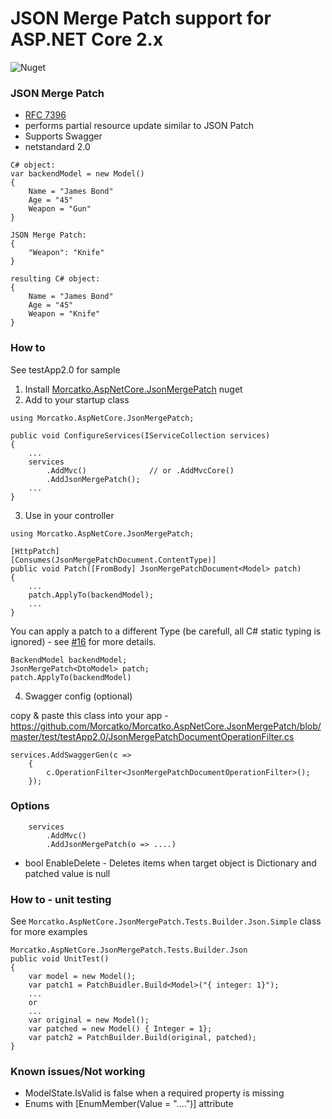 # JSON Merge Patch support for ASP.NET Core 2.x

![Nuget](https://img.shields.io/nuget/v/Morcatko.AspNetCore.JsonMergePatch.svg)

### JSON Merge Patch
- [RFC 7396](https://tools.ietf.org/html/rfc7396)
- performs partial resource update similar to JSON Patch
- Supports Swagger
- netstandard 2.0
```
C# object:
var backendModel = new Model()
{
    Name = "James Bond"
    Age = "45"
    Weapon = "Gun"
}

JSON Merge Patch:
{
    "Weapon": "Knife"
}

resulting C# object:
{
    Name = "James Bond"
    Age = "45"
    Weapon = "Knife"
}
```


### How to
See testApp2.0 for sample

1. Install [Morcatko.AspNetCore.JsonMergePatch](https://www.nuget.org/packages/Morcatko.AspNetCore.JsonMergePatch) nuget
2. Add to your startup class
```
using Morcatko.AspNetCore.JsonMergePatch;

public void ConfigureServices(IServiceCollection services)
{
    ...
    services
        .AddMvc()              // or .AddMvcCore()
        .AddJsonMergePatch();
    ...
}
```
3. Use in your controller
```
using Morcatko.AspNetCore.JsonMergePatch;

[HttpPatch]
[Consumes(JsonMergePatchDocument.ContentType)]
public void Patch([FromBody] JsonMergePatchDocument<Model> patch)
{
    ...
    patch.ApplyTo(backendModel);
    ...
}
```
You can apply a patch to a different Type (be carefull, all C# static typing is ignored) - see [#16](https://github.com/Morcatko/Morcatko.AspNetCore.JsonMergePatch/issues/16) for more details.
```
BackendModel backendModel;
JsonMergePatch<DtoModel> patch;
patch.ApplyTo(backendModel)
```

4. Swagger config (optional)

copy & paste this class into your app - https://github.com/Morcatko/Morcatko.AspNetCore.JsonMergePatch/blob/master/test/testApp2.0/JsonMergePatchDocumentOperationFilter.cs
```
services.AddSwaggerGen(c =>
    {
        c.OperationFilter<JsonMergePatchDocumentOperationFilter>();
    });
```

### Options
```
    services
        .AddMvc()
        .AddJsonMergePatch(o => ....)
```
 * bool EnableDelete - Deletes items when target object is Dictionary and patched value is null

### How to - unit testing
See `Morcatko.AspNetCore.JsonMergePatch.Tests.Builder.Json.Simple` class for more examples
```
Morcatko.AspNetCore.JsonMergePatch.Tests.Builder.Json
public void UnitTest()
{
    var model = new Model();
    var patch1 = PatchBuidler.Build<Model>("{ integer: 1}");
    ...
    or
    ...
    var original = new Model();
    var patched = new Model() { Integer = 1};
    var patch2 = PatchBuilder.Build(original, patched);
}
```

### Known issues/Not working
- ModelState.IsValid is false when a required property is missing
- Enums with [EnumMember(Value = "....")] attribute
